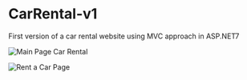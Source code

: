# CarRental-v1

First version of a car rental website using MVC approach in ASP.NET7


![Main Page Car Rental](https://github.com/09Florin/CarRental-v1/assets/92792343/f57bcbe0-5c1f-422d-baeb-a7c55d241e24)


![Rent a Car Page](https://github.com/09Florin/CarRental-v1/assets/92792343/5cf4ae25-9f15-447b-b3db-b767062ce2a3)
